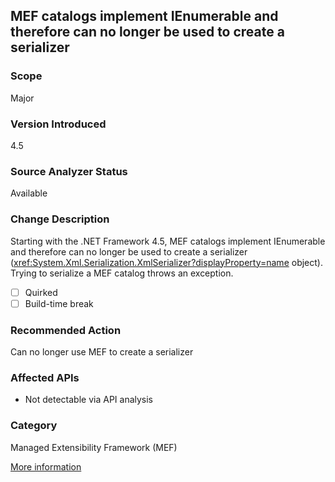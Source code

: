 ## MEF catalogs implement IEnumerable and therefore can no longer be used to create a serializer

### Scope
Major

### Version Introduced
4.5

### Source Analyzer Status
Available

### Change Description

Starting with the .NET Framework 4.5, MEF catalogs implement IEnumerable and
therefore can no longer be used to create a serializer
(<xref:System.Xml.Serialization.XmlSerializer?displayProperty=name> object).
Trying to serialize a MEF catalog throws an exception.

- [ ] Quirked
- [ ] Build-time break

### Recommended Action

Can no longer use MEF to create a serializer

### Affected APIs
* Not detectable via API analysis

### Category
Managed Extensibility Framework (MEF)

[More information](https://msdn.microsoft.com/en-us/library/hh367887#MEF)

<!-- breaking change id: 12 -->
